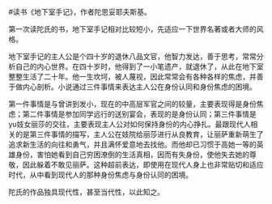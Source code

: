 \#读书《地下室手记》，作者陀思妥耶夫斯基。

第一次读陀氏的书，地下室手记相对比较短小，先适应一下世界名著或者大师的风格。

地下室手记的主人公是个四十岁的退休八品文官，他智力发达，善于思考，常常分析自己的内心世界。在四十岁时，他得到了一小笔遗产，就退休了，从此在地下室整整生活了二十年。他一生坎坷，被人蔑视，因此常常会有各种各样的焦虑，并善于做内心剖析。小说通过三件事情来表达主人公在身份认同和身份焦虑的困境。

第一件事情是与曾讲到发小，现在的中高层军官之间的较量，主要表现得是身份焦虑；第二件事情是参加同学远行的送别宴会，表现的是身份认同；第三件事情是yu妓女丽莎的交往，主要表现主人公对如何保持身份的内心挣扎。最跟现代人相关的是第三件事情的描写，主人公在妓院给丽莎进行从良教育，让丽萨重新萌生了追求新生活的向往和勇气，并且满怀爱意地去找他。而他却已习惯于高她一等的英雄身份，害怕她看到自己穷困潦倒的生活真相，因而有失身份，使他失去她的尊敬，因此躲着不敢见丽萨。这种超前表达，即使用在现代人身上也非常贴切和适应时代，从中看到现代人的那种身份焦虑与身份认同的困境。

陀氏的作品独具现代性，甚至当代性，以此知之。